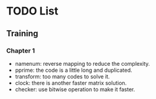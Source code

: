 # TODO List

## Training

### Chapter 1

- namenum: reverse mapping to reduce the complexity.
- pprime: the code is a little long and duplicated.
- transform: too many codes to solve it.
- clock: there is another faster matrix solution.
- checker: use bitwise operation to make it faster.

